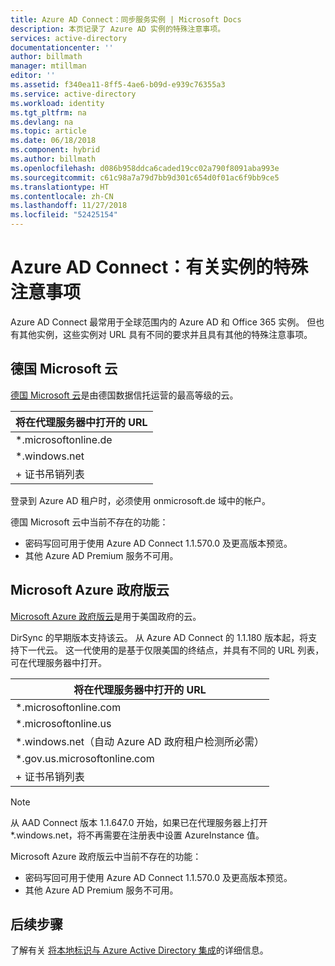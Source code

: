 ```yaml
---
title: Azure AD Connect：同步服务实例 | Microsoft Docs
description: 本页记录了 Azure AD 实例的特殊注意事项。
services: active-directory
documentationcenter: ''
author: billmath
manager: mtillman
editor: ''
ms.assetid: f340ea11-8ff5-4ae6-b09d-e939c76355a3
ms.service: active-directory
ms.workload: identity
ms.tgt_pltfrm: na
ms.devlang: na
ms.topic: article
ms.date: 06/18/2018
ms.component: hybrid
ms.author: billmath
ms.openlocfilehash: d086b958ddca6caded19cc02a790f8091aba993e
ms.sourcegitcommit: c61c98a7a79d7bb9d301c654d0f01ac6f9bb9ce5
ms.translationtype: HT
ms.contentlocale: zh-CN
ms.lasthandoff: 11/27/2018
ms.locfileid: "52425154"
---
```

# <a name="azure-ad-connect-special-considerations-for-instances"></a>Azure AD Connect：有关实例的特殊注意事项
Azure AD Connect 最常用于全球范围内的 Azure AD 和 Office 365 实例。 但也有其他实例，这些实例对 URL 具有不同的要求并且具有其他的特殊注意事项。

## <a name="microsoft-cloud-germany"></a>德国 Microsoft 云
[德国 Microsoft 云](https://www.microsoft.de/cloud-deutschland)是由德国数据信托运营的最高等级的云。

| 将在代理服务器中打开的 URL |
| --- |
| \*.microsoftonline.de |
| \*.windows.net |
| + 证书吊销列表 |

登录到 Azure AD 租户时，必须使用 onmicrosoft.de 域中的帐户。

德国 Microsoft 云中当前不存在的功能：

* 密码写回可用于使用 Azure AD Connect 1.1.570.0 及更高版本预览。
* 其他 Azure AD Premium 服务不可用。

## <a name="microsoft-azure-government-cloud"></a>Microsoft Azure 政府版云
[Microsoft Azure 政府版云](https://azure.microsoft.com/features/gov/)是用于美国政府的云。

DirSync 的早期版本支持该云。 从 Azure AD Connect 的 1.1.180 版本起，将支持下一代云。 这一代使用的是基于仅限美国的终结点，并具有不同的 URL 列表，可在代理服务器中打开。

| 将在代理服务器中打开的 URL |
| --- |
| \*.microsoftonline.com |
| \*.microsoftonline.us |
| \*.windows.net（自动 Azure AD 政府租户检测所必需） |
| \*.gov.us.microsoftonline.com |
| + 证书吊销列表 |

> [!NOTE]
> 从 AAD Connect 版本 1.1.647.0 开始，如果已在代理服务器上打开 *.windows.net，将不再需要在注册表中设置 AzureInstance 值。

Microsoft Azure 政府版云中当前不存在的功能：

* 密码写回可用于使用 Azure AD Connect 1.1.570.0 及更高版本预览。
* 其他 Azure AD Premium 服务不可用。

## <a name="next-steps"></a>后续步骤
了解有关 [将本地标识与 Azure Active Directory 集成](whatis-hybrid-identity.md)的详细信息。
